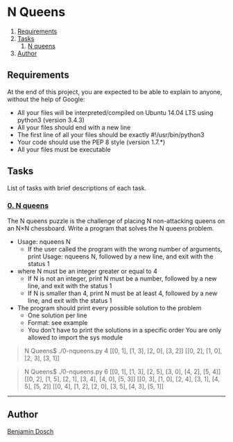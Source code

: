 # N Queens

1. [Requirements](#requirements)
2. [Tasks](#tasks)
	1. [N queens](#0-n-queens)
3. [Author](#author)

## Requirements
At the end of this project, you are expected to be able to explain to anyone, without the help of Google:

* All your files will be interpreted/compiled on Ubuntu 14.04 LTS using python3 (version 3.4.3)
* All your files should end with a new line
* The first line of all your files should be exactly #!/usr/bin/python3
* Your code should use the PEP 8 style (version 1.7.*)
* All your files must be executable

## Tasks
List of tasks with brief descriptions of each task.

### [0. N queens]("https://github.com/BenDoschGit/holbertonschool-interview/blob/main/0x0C-nqueens/0-nqueens.py "0. N queens")

The N queens puzzle is the challenge of placing N non-attacking queens on an N×N chessboard. Write a program that solves the N queens problem.

* Usage: nqueens N
	* If the user called the program with the wrong number of arguments, print Usage: nqueens N, followed by a new line, and exit with the status 1
* where N must be an integer greater or equal to 4
	* If N is not an integer, print N must be a number, followed by a new line, and exit with the status 1
	* If N is smaller than 4, print N must be at least 4, followed by a new line, and exit with the status 1
* The program should print every possible solution to the problem
	* One solution per line
	* Format: see example
	* You don’t have to print the solutions in a specific order
You are only allowed to import the sys module

>N Queens$ ./0-nqueens.py 4
>[[0, 1], [1, 3], [2, 0], [3, 2]]
>[[0, 2], [1, 0], [2, 3], [3, 1]]

>N Queens$ ./0-nqueens.py 6
>[[0, 1], [1, 3], [2, 5], [3, 0], [4, 2], [5, 4]]
>[[0, 2], [1, 5], [2, 1], [3, 4], [4, 0], [5, 3]]
>[[0, 3], [1, 0], [2, 4], [3, 1], [4, 5], [5, 2]]
>[[0, 4], [1, 2], [2, 0], [3, 5], [4, 3], [5, 1]]

---

## Author

[Benjamin Dosch](https://github.com/BenDoschGit)
